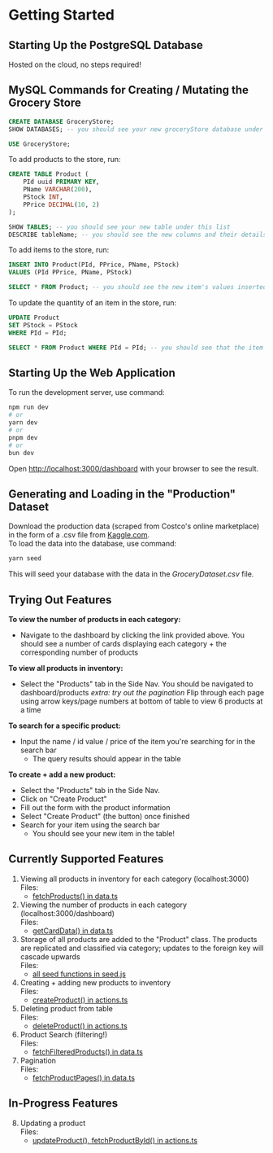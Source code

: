 # Getting Started

## Starting Up the PostgreSQL Database
Hosted on the cloud, no steps required!

## MySQL Commands for Creating / Mutating the Grocery Store

~~~~sql
CREATE DATABASE GroceryStore;
SHOW DATABASES; -- you should see your new groceryStore database under this list

USE GroceryStore;
~~~~

To add products to the store, run:

~~~~sql
CREATE TABLE Product (
    PId uuid PRIMARY KEY,
    PName VARCHAR(200),
    PStock INT,
    PPrice DECIMAL(10, 2)
);

SHOW TABLES; -- you should see your new table under this list
DESCRIBE tableName; -- you should see the new columns and their details
~~~~

To add items to the store, run:

~~~~sql
INSERT INTO Product(PId, PPrice, PName, PStock)
VALUES (PId PPrice, PName, PStock)

SELECT * FROM Product; -- you should see the new item's values inserted into the product table
~~~~

To update the quantity of an item in the store, run:

~~~~sql
UPDATE Product
SET PStock = PStock
WHERE PId = PId;

SELECT * FROM Product WHERE PId = PId; -- you should see that the item's quantity has been updated to PStock
~~~~

## Starting Up the Web Application

To run the development server, use command:

```bash
npm run dev
# or
yarn dev
# or
pnpm dev
# or
bun dev
```

Open [http://localhost:3000/dashboard](http://localhost:3000/dashboard) with your browser to see the result.

## Generating and Loading in the "Production" Dataset
Download the production data (scraped from Costco's online marketplace) in the form of a .csv file from [Kaggle.com](https://www.kaggle.com/datasets/bhavikjikadara/grocery-store-dataset).  
To load the data into the database, use command:
```bash
yarn seed
```  
This will seed your database with the data in the *GroceryDataset.csv* file.

## Trying Out Features
**To view the number of products in each category:**
-  Navigate to the dashboard by clicking the link provided above.
    You should see a number of cards displaying each category + the corresponding number of products

**To view all products in inventory:**
- Select the "Products" tab in the Side Nav.
    You should be navigated to dashboard/products
    *extra: try out the pagination* Flip through each page using arrow keys/page numbers at bottom of table to view 6 products at a time

**To search for a specific product:**
- Input the name / id value / price of the item you're searching for in the search bar
    - The query results should appear in the table

**To create + add a new product:**
- Select the "Products" tab in the Side Nav.
- Click on "Create Product"
- Fill out the form with the product information
- Select "Create Product" (the button) once finished
- Search for your item using the search bar
    - You should see your new item in the table!


## Currently Supported Features
1. Viewing all products in inventory for each category (localhost:3000)  
    Files:  
    - [fetchProducts() in data.ts](src/app/lib/data.ts)  
2. Viewing the number of products in each category (localhost:3000/dashboard)  
    Files:  
    - [getCardData() in data.ts](src/app/lib/data.ts)  
3.  Storage of all products are added to the "Product" class. The products are replicated and classified via category; updates to the foreign key will cascade upwards   
    Files:  
    - [all seed functions in seed.js](scripts/seed.js)
4. Creating + adding new products to inventory  
    Files:  
     - [createProduct() in actions.ts](src/app/lib/actions.ts)
5. Deleting product from table  
    Files:   
    - [deleteProduct() in actions.ts](src/app/lib/actions.ts)
6. Product Search (filtering!)  
    Files:  
    - [fetchFilteredProducts() in data.ts](src/app/lib/data.ts)
7. Pagination  
    Files:  
    - [fetchProductPages() in data.ts](src/app/lib/data.ts)

## In-Progress Features
8. Updating a product  
    Files:   
    - [updateProduct(), fetchProductById() in actions.ts](src/app/lib/actions.ts)

